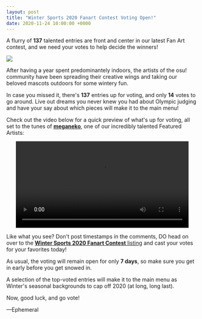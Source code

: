 ```yaml
---
layout: post
title: "Winter Sports 2020 Fanart Contest Voting Open!"
date: 2020-11-24 10:00:00 +0000
---
```


A flurry of **137** talented entries are front and center in our latest Fan Art contest, and we need your votes to help decide the winners!

![](https://assets.ppy.sh/contests/114/header.jpg)

After having a year spent predominantely indoors, the artists of the osu! community have been spreading their creative wings and taking our beloved mascots outdoors for some wintery fun.

In case you missed it, there's **137** entries up for voting, and only **14** votes to go around. Live out dreams you never knew you had about Olympic judging and have your say about which pieces will make it to the main menu!

Check out the video below for a quick preview of what's up for voting, all set to the tunes of [**meganeko**](https://osu.ppy.sh/beatmaps/artists/75), one of our incredibly talented Featured Artists:

<div align="center">
    <video width="90%" controls>
        <source src="https://assets.ppy.sh/contests/114/wintersports-timeadjust-2.mp4" type="video/mp4" preload="none">
    </video>
</div>

Like what you see? Don't post timestamps in the comments, DO head on over to the [**Winter Sports 2020 Fanart Contest** listing](https://osu.ppy.sh/community/contests/114) and cast your votes for your favorites today!

As usual, the voting will remain open for only **7 days**, so make sure you get in early before you get snowed in. 

A selection of the top-voted entries will make it to the main menu as Winter's seasonal backgrounds to cap off 2020 (at long, long last).

Now, good luck, and go vote!

—Ephemeral
